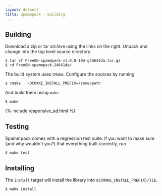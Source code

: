 ```yaml
---
layout: default
title: Spammpack - Building
---
```


## Building

Download a zip or tar archive using the links on the right. Unpack and change
into the top level source directory:

    $ tar xf FreeON-spammpack-v1.0.0-104-g24641da.tar.gz
    $ cd FreeON-spammpack-24641da/

The build system uses `CMake`. Configure the sources by running

    $ cmake . -DCMAKE_INSTALL_PREFIX=/some/path

And build them using `make`

    $ make

{% include responsive_ad.html %}

## Testing

Spammpack comes with a regression test suite. If you want to make sure (and
why wouldn't you?) that everything built correctly, run

    $ make test

## Installing

The `install` target will install the library into
`${CMAKE_INSTALL_PREFIX}/lib`.

    $ make install
